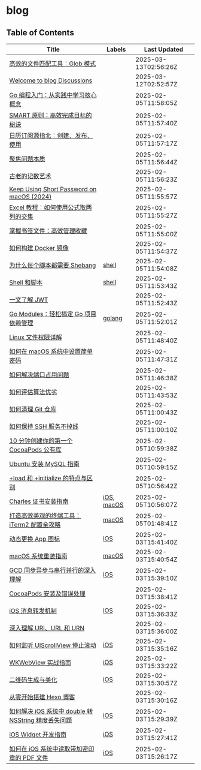 # blog

## Table of Contents

| Title | Labels | Last Updated |
| ----- | ------ | ------------ |
| [高效的文件匹配工具：Glob 模式](https://github.com/onnttf/blog/discussions/39) |  | 2025-03-13T02:56:26Z |
| [Welcome to blog Discussions](https://github.com/onnttf/blog/discussions/1) |  | 2025-03-12T02:52:57Z |
| [Go 编程入门：从实践中学习核心概念](https://github.com/onnttf/blog/discussions/38) |  | 2025-02-05T11:58:05Z |
| [SMART 原则：高效完成目标的秘诀](https://github.com/onnttf/blog/discussions/37) |  | 2025-02-05T11:57:40Z |
| [日历订阅源指北：创建、发布、使用](https://github.com/onnttf/blog/discussions/36) |  | 2025-02-05T11:57:17Z |
| [聚焦问题本质](https://github.com/onnttf/blog/discussions/35) |  | 2025-02-05T11:56:44Z |
| [古老的记数艺术](https://github.com/onnttf/blog/discussions/34) |  | 2025-02-05T11:56:23Z |
| [Keep Using Short Password on macOS (2024)](https://github.com/onnttf/blog/discussions/33) |  | 2025-02-05T11:55:57Z |
| [Excel 教程：如何使用公式取两列的交集](https://github.com/onnttf/blog/discussions/32) |  | 2025-02-05T11:55:27Z |
| [掌握书签文件：高效管理收藏](https://github.com/onnttf/blog/discussions/31) |  | 2025-02-05T11:55:00Z |
| [如何构建 Docker 镜像](https://github.com/onnttf/blog/discussions/30) |  | 2025-02-05T11:54:37Z |
| [为什么每个脚本都需要 Shebang](https://github.com/onnttf/blog/discussions/29) | [shell](https://github.com/onnttf/blog/discussions?discussions_q=label%3Ashell) | 2025-02-05T11:54:08Z |
| [Shell 和脚本](https://github.com/onnttf/blog/discussions/28) | [shell](https://github.com/onnttf/blog/discussions?discussions_q=label%3Ashell) | 2025-02-05T11:53:43Z |
| [一文了解 JWT](https://github.com/onnttf/blog/discussions/27) |  | 2025-02-05T11:52:43Z |
| [Go Modules：轻松搞定 Go 项目依赖管理](https://github.com/onnttf/blog/discussions/26) | [golang](https://github.com/onnttf/blog/discussions?discussions_q=label%3Agolang) | 2025-02-05T11:52:01Z |
| [Linux 文件权限详解](https://github.com/onnttf/blog/discussions/25) |  | 2025-02-05T11:48:40Z |
| [如何在 macOS 系统中设置简单密码](https://github.com/onnttf/blog/discussions/24) |  | 2025-02-05T11:47:31Z |
| [如何解决端口占用问题](https://github.com/onnttf/blog/discussions/23) |  | 2025-02-05T11:46:38Z |
| [如何评估算法优劣](https://github.com/onnttf/blog/discussions/22) |  | 2025-02-05T11:43:53Z |
| [如何清理 Git 仓库](https://github.com/onnttf/blog/discussions/21) |  | 2025-02-05T11:00:43Z |
| [如何保持 SSH 服务不掉线](https://github.com/onnttf/blog/discussions/20) |  | 2025-02-05T11:00:10Z |
| [10 分钟创建你的第一个 CocoaPods 公有库](https://github.com/onnttf/blog/discussions/19) |  | 2025-02-05T10:59:38Z |
| [Ubuntu 安装 MySQL 指南](https://github.com/onnttf/blog/discussions/18) |  | 2025-02-05T10:59:15Z |
| [+load 和 +initialize 的特点与区别](https://github.com/onnttf/blog/discussions/17) |  | 2025-02-05T10:56:42Z |
| [Charles 证书安装指南](https://github.com/onnttf/blog/discussions/16) | [iOS](https://github.com/onnttf/blog/discussions?discussions_q=label%3AiOS), [macOS](https://github.com/onnttf/blog/discussions?discussions_q=label%3AmacOS) | 2025-02-05T10:56:07Z |
| [打造高效美观的终端工具：iTerm2 配置全攻略](https://github.com/onnttf/blog/discussions/15) | [macOS](https://github.com/onnttf/blog/discussions?discussions_q=label%3AmacOS) | 2025-02-05T01:48:41Z |
| [动态更换 App 图标](https://github.com/onnttf/blog/discussions/14) | [iOS](https://github.com/onnttf/blog/discussions?discussions_q=label%3AiOS) | 2025-02-03T15:41:40Z |
| [macOS 系统重装指南](https://github.com/onnttf/blog/discussions/13) | [macOS](https://github.com/onnttf/blog/discussions?discussions_q=label%3AmacOS) | 2025-02-03T15:40:54Z |
| [GCD 同步异步与串行并行的深入理解](https://github.com/onnttf/blog/discussions/12) | [iOS](https://github.com/onnttf/blog/discussions?discussions_q=label%3AiOS) | 2025-02-03T15:39:10Z |
| [CocoaPods 安装及错误处理](https://github.com/onnttf/blog/discussions/11) |  | 2025-02-03T15:38:41Z |
| [iOS 消息转发机制](https://github.com/onnttf/blog/discussions/10) | [iOS](https://github.com/onnttf/blog/discussions?discussions_q=label%3AiOS) | 2025-02-03T15:36:33Z |
| [深入理解 URI、URL 和 URN](https://github.com/onnttf/blog/discussions/9) |  | 2025-02-03T15:36:00Z |
| [如何监听 UIScrollView 停止滚动](https://github.com/onnttf/blog/discussions/8) | [iOS](https://github.com/onnttf/blog/discussions?discussions_q=label%3AiOS) | 2025-02-03T15:35:16Z |
| [WKWebView 实战指南](https://github.com/onnttf/blog/discussions/7) | [iOS](https://github.com/onnttf/blog/discussions?discussions_q=label%3AiOS) | 2025-02-03T15:33:22Z |
| [二维码生成与美化](https://github.com/onnttf/blog/discussions/6) | [iOS](https://github.com/onnttf/blog/discussions?discussions_q=label%3AiOS) | 2025-02-03T15:30:57Z |
| [从零开始搭建 Hexo 博客](https://github.com/onnttf/blog/discussions/5) |  | 2025-02-03T15:30:16Z |
| [如何解决 iOS 系统中 double 转 NSString 精度丢失问题](https://github.com/onnttf/blog/discussions/4) | [iOS](https://github.com/onnttf/blog/discussions?discussions_q=label%3AiOS) | 2025-02-03T15:29:39Z |
| [iOS Widget 开发指南](https://github.com/onnttf/blog/discussions/3) | [iOS](https://github.com/onnttf/blog/discussions?discussions_q=label%3AiOS) | 2025-02-03T15:27:41Z |
| [如何在 iOS 系统中读取带加密印章的 PDF 文件](https://github.com/onnttf/blog/discussions/2) | [iOS](https://github.com/onnttf/blog/discussions?discussions_q=label%3AiOS) | 2025-02-03T15:26:17Z |

